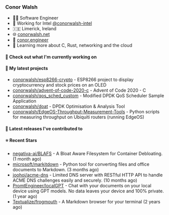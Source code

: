 ### Conor Walsh
- 👷‍♂️ Software Engineer
- 🏢 Working for Intel [@conorwalsh-intel](https://github.com/conorwalsh-intel)
- 🇮🇪 Limerick, Ireland
- 🌐 [conorwalsh.net](https://conorwalsh.net)
- 📙 [conor.engineer](https://conor.engineer)
- 🌱 Learning more about C, Rust, networking and the cloud

#### 🔨 Check out what I'm currently working on


#### 🌱 My latest projects

- [conorwalsh/esp8266-crypto](https://github.com/conorwalsh/esp8266-crypto) - ESP8266 project to display cryptocurrency and stock prices on an OLED
- [conorwalsh/advent-of-code-2020-c](https://github.com/conorwalsh/advent-of-code-2020-c) - Advent of Code 2020 - C
- [conorwalsh/qos_sched_custom](https://github.com/conorwalsh/qos_sched_custom) - Modified DPDK QoS Scheduler Sample Application
- [conorwalsh/doat](https://github.com/conorwalsh/doat) - DPDK Optimisation &amp; Analysis Tool
- [conorwalsh/EdgeOS-Throughput-Measurement-Tools](https://github.com/conorwalsh/EdgeOS-Throughput-Measurement-Tools) - Python scripts for measuring throughput on Ubiquiti routers (running EdgeOS)

#### 🔭 Latest releases I've contributed to


#### ⭐ Recent Stars

- [negativa-ai/BLAFS](https://github.com/negativa-ai/BLAFS) - A Bloat Aware Filesystem for Container Debloating. (1 month ago)
- [microsoft/markitdown](https://github.com/microsoft/markitdown) - Python tool for converting files and office documents to Markdown. (3 months ago)
- [joohoi/acme-dns](https://github.com/joohoi/acme-dns) - Limited DNS server with RESTful HTTP API to handle ACME DNS challenges easily and securely. (10 months ago)
- [PromtEngineer/localGPT](https://github.com/PromtEngineer/localGPT) - Chat with your documents on your local device using GPT models. No data leaves your device and 100% private.  (1 year ago)
- [Textualize/frogmouth](https://github.com/Textualize/frogmouth) - A Markdown browser for your terminal (2 years ago)
